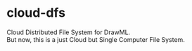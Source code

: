 # cloud-dfs
Cloud Distributed File System for DrawML.<br/>
But now, this is a just Cloud but Single Computer File System.<br/>
